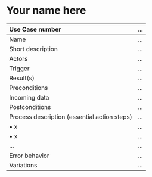 # Your name here
|Use Case number|...|
|:----|---|
|Name|...|
|Short description|...|
|Actors|...|
|Trigger|...|
|Result(s)|...|
|Preconditions|...|
|Incoming data|...|
|Postconditions|...|
|Process description (essential action steps)|...|
|    • x|...|
|    • x|...|
|...|...|
|Error behavior|...|
|Variations|...|
